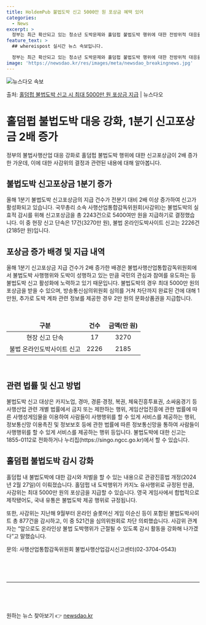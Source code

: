 ```yaml
---
title: HoldemPub 불법도박 신고 5000만 원 포상금 혜택 있어
categories:
  - News
excerpt: >
  정부는 최근 확산되고 있는 청소년 도박문제와 홀덤펍 불법도박 행위에 대한 전방위적 대응을 강화하고 있다. 이…
feature_text: >
  ## whereispost 실시간 뉴스 속보입니다.

  정부는 최근 확산되고 있는 청소년 도박문제와 홀덤펍 불법도박 행위에 대한 전방위적 대응을 강화하고 있다. 이…
image: 'https://newsdao.kr/res/images/meta/newsdao_breakingnews.jpg'
---
```


![뉴스다오 속보](https://newsdao.kr/res/images/meta/newsdao_breakingnews.jpg)

<p>출처: <a href="https://newsdao.kr/3634" rel="dofollow">홀덤펍 불법도박 신고 시 최대 5000만 원 포상금 지급</a> | 뉴스다오</p>

<h1>홀덤펍 불법도박 대응 강화, 1분기 신고포상금 2배 증가</h1>
<p data-ke-size="size16">정부의 불법사행산업 대응 강화로 홀덤펍 불법도박 행위에 대한 신고포상금이 2배 증가한 가운데, 이에 대한 사감위의 결정과 관련된 내용에 대해 알아봅니다.</p>

<h2 data-ke-size="size26">불법도박 신고포상금 1분기 증가</h2>
<p data-ke-size="size16">올해 1분기 불법도박 신고포상금의 지급 건수가 전분기 대비 2배 이상 증가하여 신고가 활성화되고 있습니다. 국무총리 소속 사행산업통합감독위원회(사감위)는 불법도박의 실효적 감시를 위해 신고포상금을 총 2243건으로 5400여만 원을 지급하기로 결정했습니다. 이 중 현장 신고 단속은 17건(3270만 원), 불법 온라인도박사이트 신고는 2226건(2185만 원)입니다.</p>

<h2 data-ke-size="size26">포상금 증가 배경 및 지급 내역</h2>
<p data-ke-size="size16">올해 1분기 신고포상금 지급 건수가 2배 증가한 배경은 불법사행산업통합감독위원회에서 불법도박 사행행위와 도박이 성행하고 있는 만큼 국민의 관심과 참여를 유도하는 등 불법도박 신고 활성화에 노력하고 있기 때문입니다. 불법도박의 경우 최대 5000만 원의 포상금을 받을 수 있으며, 방송통신심의위원회 심의를 거쳐 차단까지 완료된 건에 대해 1만원, 추가로 도박 계좌 관련 정보를 제공한 경우 2만 원의 문화상품권을 지급합니다.</p>
<p data-ke-size="size16">&nbsp;</p>
<table>
	<thead>
		<tr>
			<td style="text-align: center;"><b>구분</b></td>
			<td style="text-align: center;"><b>건수</b></td>
			<td style="text-align: center;"><b>금액(만 원)</b></td>
		</tr>
	</thead>
	<tbody>
		<tr>
			<td style="text-align: center;">현장 신고 단속</td>
			<td style="text-align: center;">17</td>
			<td style="text-align: center;">3270</td>
		</tr>
		<tr>
			<td style="text-align: center;">불법 온라인도박사이트 신고</td>
			<td style="text-align: center;">2226</td>
			<td style="text-align: center;">2185</td>
		</tr>
	</tbody>
</table>
<p data-ke-size="size16">&nbsp;</p>

<h2 data-ke-size="size26">관련 법률 및 신고 방법</h2>
<p data-ke-size="size16">불법도박 신고 대상은 카지노업, 경마, 경륜·경정, 복권, 체육진흥투표권, 소싸움경기 등 사행산업 관련 개별 법률에서 금지 또는 제한하는 행위, 게임산업진흥에 관한 법률에 따른 사행성게임물을 이용하여 사람들이 사행행위를 할 수 있게 서비스를 제공하는 행위, 정보통신망 이용촉진 및 정보보호 등에 관한 법률에 따른 정보통신망을 통하여 사람들이 사행행위를 할 수 있게 서비스를 제공하는 행위 등입니다. 불법도박에 대한 신고는 1855-0112로 전화하거나 누리집(https://singo.ngcc.go.kr)에서 할 수 있습니다.</p>

<h2 data-ke-size="size26">홀덤펍 불법도박 감시 강화</h2>
<p data-ke-size="size16">홀덤펍 내 불법도박에 대한 감시와 처벌을 할 수 있는 내용으로 관광진흥법 개정(2024년 2월 27일)이 이뤄졌습니다. 홀덤펍 내 도박행위가 카지노 유사행위로 규정된 만큼, 사감위는 최대 5000만 원의 포상금을 지급할 수 있습니다. 영국 게임사에서 합법적으로 제작됐어도, 국내 유통은 불법도박 제공 행위로 규정됩니다.</p>
<p data-ke-size="size16">또한, 사감위는 지난해 9월부터 온라인 슬롯머신 게임 이순신 등이 포함된 불법도박사이트 총 877건을 감시하고, 이 중 521건을 심의위원회로 차단 의뢰했습니다. 사감위 관계자는 “앞으로도 온라인상 불법 도박행위가 근절될 수 있도록 감시 활동을 강화해 나가겠다”고 말했습니다.</p>
<p data-ke-size="size16">문의: 사행산업통합감독위원회 불법사행산업감시신고센터(02-3704-0543)</p>
<p data-ke-size="size16">&nbsp;</p>
<p data-ke-size="size16">&nbsp;</p>
<hr>
<p data-ke-size="size16">&nbsp;</p>
<p data-ke-size="size16">&nbsp;</p> 

원하는 뉴스 찾아보기 👉 <a href="https://newsdao.kr" rel="dofollow">newsdao.kr</a>


